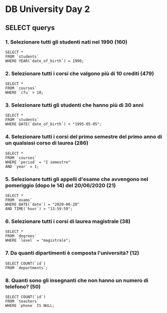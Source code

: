 # DB University Day 2

## SELECT querys


### 1. Selezionare tutti gli studenti nati nel 1990 (160)

```
SELECT * 
FROM `students`
WHERE YEAR(`date_of_birth`) = 1990;
```

### 2. Selezionare tutti i corsi che valgono più di 10 crediti (479)

```
SELECT * 
FROM `courses`
WHERE `cfu` > 10;
```

### 3. Selezionare tutti gli studenti che hanno più di 30 anni

```
SELECT *
FROM `students`
WHERE DATE(`date_of_birth`) < "1995-05-05";
```

### 4. Selezionare tutti i corsi del primo semestre del primo anno di un qualsiasi corso di laurea (286)

```
SELECT *
FROM `courses`
WHERE `period` = "I semestre"
AND `year` = 1;
```

### 5. Selezionare tutti gli appelli d'esame che avvengono nel pomeriggio (dopo le 14) del 20/06/2020 (21)

```
SELECT *
FROM `exams`
WHERE DATE(`date`) = "2020-06-20"
AND TIME(`hour`) > "13:59:59";
```

### 6. Selezionare tutti i corsi di laurea magistrale (38)

```
SELECT *
FROM `degrees`
WHERE `level` = "magistrale";
```

### 7. Da quanti dipartimenti è composta l'università? (12)

```
SELECT COUNT(`id`)
FROM `departments`;
```

### 8. Quanti sono gli insegnanti che non hanno un numero di telefono? (50)

```
SELECT COUNT(`id`)
FROM `teachers`
WHERE `phone` IS NULL;
```
